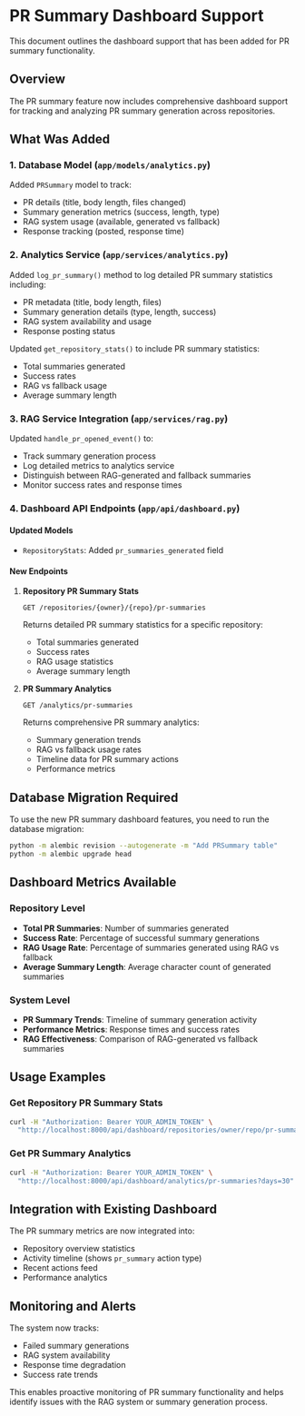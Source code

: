 # PR Summary Dashboard Support

This document outlines the dashboard support that has been added for PR summary functionality.

## Overview

The PR summary feature now includes comprehensive dashboard support for tracking and analyzing PR summary generation across repositories.

## What Was Added

### 1. Database Model (`app/models/analytics.py`)

Added `PRSummary` model to track:
- PR details (title, body length, files changed)
- Summary generation metrics (success, length, type)
- RAG system usage (available, generated vs fallback)
- Response tracking (posted, response time)

### 2. Analytics Service (`app/services/analytics.py`)

Added `log_pr_summary()` method to log detailed PR summary statistics including:
- PR metadata (title, body length, files)
- Summary generation details (type, length, success)
- RAG system availability and usage
- Response posting status

Updated `get_repository_stats()` to include PR summary statistics:
- Total summaries generated
- Success rates
- RAG vs fallback usage
- Average summary length

### 3. RAG Service Integration (`app/services/rag.py`)

Updated `handle_pr_opened_event()` to:
- Track summary generation process
- Log detailed metrics to analytics service
- Distinguish between RAG-generated and fallback summaries
- Monitor success rates and response times

### 4. Dashboard API Endpoints (`app/api/dashboard.py`)

#### Updated Models
- `RepositoryStats`: Added `pr_summaries_generated` field

#### New Endpoints

1. **Repository PR Summary Stats**
   ```
   GET /repositories/{owner}/{repo}/pr-summaries
   ```
   Returns detailed PR summary statistics for a specific repository:
   - Total summaries generated
   - Success rates
   - RAG usage statistics
   - Average summary length

2. **PR Summary Analytics**
   ```
   GET /analytics/pr-summaries
   ```
   Returns comprehensive PR summary analytics:
   - Summary generation trends
   - RAG vs fallback usage rates
   - Timeline data for PR summary actions
   - Performance metrics

## Database Migration Required

To use the new PR summary dashboard features, you need to run the database migration:

```bash
python -m alembic revision --autogenerate -m "Add PRSummary table"
python -m alembic upgrade head
```

## Dashboard Metrics Available

### Repository Level
- **Total PR Summaries**: Number of summaries generated
- **Success Rate**: Percentage of successful summary generations
- **RAG Usage Rate**: Percentage of summaries generated using RAG vs fallback
- **Average Summary Length**: Average character count of generated summaries

### System Level
- **PR Summary Trends**: Timeline of summary generation activity
- **Performance Metrics**: Response times and success rates
- **RAG Effectiveness**: Comparison of RAG-generated vs fallback summaries

## Usage Examples

### Get Repository PR Summary Stats
```bash
curl -H "Authorization: Bearer YOUR_ADMIN_TOKEN" \
  "http://localhost:8000/api/dashboard/repositories/owner/repo/pr-summaries"
```

### Get PR Summary Analytics
```bash
curl -H "Authorization: Bearer YOUR_ADMIN_TOKEN" \
  "http://localhost:8000/api/dashboard/analytics/pr-summaries?days=30"
```

## Integration with Existing Dashboard

The PR summary metrics are now integrated into:
- Repository overview statistics
- Activity timeline (shows `pr_summary` action type)
- Recent actions feed
- Performance analytics

## Monitoring and Alerts

The system now tracks:
- Failed summary generations
- RAG system availability
- Response time degradation
- Success rate trends

This enables proactive monitoring of PR summary functionality and helps identify issues with the RAG system or summary generation process. 